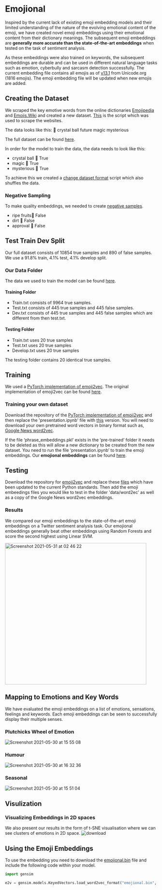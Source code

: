 # Emojional
Inspired by the current lack of existing emoji embedding models and their limited understanding of the nature of the evolving emotional content of the emoji, we have created novel emoji embeddings using their emotional content from their dictionary meanings. The subsequent emoji embeddings are **generally more accurate than the state-of-the-art embeddings** when tested on the task of sentiment analysis. 

As these embeddings were also trained on keywords, the subsequent embeddings are durable and can be used in different natural language tasks such as emotion, cyberbully and sarcasm detection successfully. The current embedding file contains all emojis as of [v13.1](https://unicode.org/emoji/charts/full-emoji-list.html) from Unicode.org (1816 emojis). The emoji embedding file will be updated when new emojis are added. 

## Creating the Dataset

We scraped the key emotive words from the online dictionaries [Emojipedia](https://emojipedia.org) and [Emojis.Wiki](https://emojis.wiki) and created a new dataset. [This](https://github.com/elenabarry/emojional/blob/main/Helpful%20Scripts/python_scraping.ipynb.zip) is the script which was used to scrape the websites. 

The data looks like this:
🔮	crystal ball	future	magic	mysterious

The full dataset can be found [here](https://github.com/elenabarry/emojional/blob/main/Data/emojional%20dataset.csv).

In order for the model to train the data, the data needs to look like this:

* crystal ball	🔮	True
* magic	🔮	True
* mysterious	🔮	True

To achieve this we created a [change dataset format](https://github.com/elenabarry/emojional/blob/main/Helpful%20Scripts/Change_dataset_format.ipynb) script which also shuffles the data.

### Negative Sampling

To make quality embeddings, we needed to create [negative samples](https://github.com/elenabarry/emojional/blob/main/Helpful%20Scripts/Negative_Sampling.ipynb).

* ripe fruits🔮	False
* dirt	🔮	False
* approval	🔮	False

## Test Train Dev Split

Our full dataset consists of 10854 true samples and 890 of false samples. We use a 91.8% train, 4.1% test, 4.1% develop split.

### Our Data Folder

The data we used to train the model can be found [here](https://github.com/elenabarry/emojional/tree/main/Data). 

#### Training Folder

* Train.txt consists of 9964 true samples.
* Test.txt consists of 445 true samples and 445 false samples.
* Dev.txt consists of 445 true samples and 445 false samples which are different from then test.txt.


#### Testing Folder

* Train.txt uses 20 true samples
* Test.txt uses 20 true samples
* Develop.txt uses 20 true samples

The testing folder contains 20 identical true samples. 

## Training

We used a [PyTorch implementation of emoji2vec](https://github.com/pwiercinski/emoji2vec_pytorch). The original implementation of emoji2vec can be found [here](https://github.com/uclnlp/emoji2vec). 

### Training your own dataset
Download the repository of the [PyTorch implementation of emoji2vec](https://github.com/pwiercinski/emoji2vec_pytorch) and then replace the 'presentation.ipynb' file with [this](https://github.com/elenabarry/emojional/blob/main/PyTorch%20Emoji2vec/presentation.ipynb) version. You will need to download your own pretrained word vectors in binary format such as, [Google News word2vec](https://code.google.com/archive/p/word2vec/).

If the file ‘phrase_embeddings.pkl’ exists in the ‘pre-trained’ folder it needs to be deleted as this will allow a new dictionary to be created from the new dataset. You need to run the file ‘presentation.ipynb’ to train the emoji embeddings. Our **emojional embeddings** can be found [here](https://github.com/elenabarry/emojional/blob/main/Emojional%20Embeddings/emojional.bin). 

## Testing
Download the repository for [emoji2vec](https://github.com/uclnlp/emoji2vec) and replace these [files](https://github.com/elenabarry/emojional/tree/main/Original%20Emoji2vec) which have been updated to the current Python standards. Then add the emoji embeedings files you would like to test in the folder 'data/word2ec' as well as a copy of the Google News word2vec embeddings. 

### Results
We compared our emoji embeddings to the state-of-the-art emoji embeddings on a Twitter sentiment analysis task. Our emojional embeddings generally beat other embeddings using Random Forests and score the second highest using Linear SVM. 

<img width="467" alt="Screenshot 2021-05-31 at 02 46 22" src="https://user-images.githubusercontent.com/53048127/120128657-73741f80-c1ba-11eb-8f0e-9930e157937b.png">

## Mapping to Emotions and Key Words
We have evaluated the emoji embeddings on a list of emotions, sensations, feelings and keywords. Each emoji embeddings can be seen to successfully display their multiple senses.

### Plutchicks Wheel of Emotion
![Screenshot 2021-05-30 at 15 55 08](https://user-images.githubusercontent.com/53048127/120110051-046bdc00-c164-11eb-984c-ce45643e8159.png)

### Humour
![Screenshot 2021-05-30 at 16 32 36](https://user-images.githubusercontent.com/53048127/120110279-bc998480-c164-11eb-8208-a8d8ff89adfe.png)

### Seasonal
![Screenshot 2021-05-30 at 15 51 04](https://user-images.githubusercontent.com/53048127/120110044-fa49dd80-c163-11eb-8ca6-a93a53ecacc6.png)

## Visulization

### Visualizing Embeddings in 2D spaces
We also present our results in the form of t-SNE visualisation where we can see clusters of emotions in 2D space.
![download](https://user-images.githubusercontent.com/53048127/117536197-93685700-aff1-11eb-80ae-6bc98a5a8bb4.png)

## Using the Emoji Embeddings

To use the embedding you need to download the [emojional.bin](https://github.com/elenabarry/emojional/blob/main/Emojional%20Embeddings/emojional.bin) file and include the following code within your model.
```python
import gensim

e2v = gensim.models.KeyedVectors.load_word2vec_format("emojional.bin", binary=True)
```
